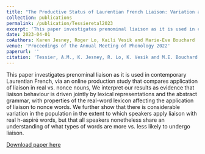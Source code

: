 ```yaml
---
title: "The Productive Status of Laurentian French Liaison: Variation across Words and Grammar"
collection: publications
permalink: /publication/Tessieretal2023
excerpt: 'This paper investigates prenominal liaison as it is used in contemporary Laurentian French, via an online production study that compares application of liaison in real vs. nonce nouns, We interpret our results as evidence that liaison behaviour is driven jointly by lexical representations and the abstract grammar, with properties of the real-word lexicon affecting the application of liaison to nonce words. We further show that there is considerable variation in the population in the extent to which speakers apply liaison with real h-aspiré words, but that all speakers nonetheless share an understanding of what types of words are more vs. less likely to undergo liaison.'
date: 2023-04-01
coAuthors: Karen Jesney, Roger Lo, Kaili Vesik and Marie-Eve Bouchard
venue: 'Proceedings of the Annual Meeting of Phonology 2022'
paperurl: ''
citation: 'Tessier, A.M., K. Jesney, R. Lo, K. Vesik and M.E. Bouchard (2023). The Productive Status of Laurentian French Liaison: Variation across Words and Grammar. To appear in <i>Proceedings of AMP 2022</i>. '
---
```

<div class="amtText" markdown="1">
This paper investigates prenominal liaison as it is used in contemporary Laurentian French, via an online production study that compares application of liaison in real vs. nonce nouns, We interpret our results as evidence that liaison behaviour is driven jointly by lexical representations and the abstract grammar, with properties of the real-word lexicon affecting the application of liaison to nonce words. We further show that there is considerable variation in the population in the extent to which speakers apply liaison with real h-aspiré words, but that all speakers nonetheless share an understanding of what types of words are more vs. less likely to undergo liaison.

[Download paper here]()
</div>
